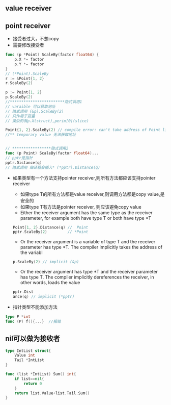 



## value receiver

## point receiver
+ 接受者过大，不想copy
+ 需要修改接受者
```go
func (p *Point) ScaleBy(factor float64) {
    p.X *= factor
    p.Y *= factor
}
// (*Point).ScaleBy
r := &Point{1, 2}
r.ScaleBy(2)

p := Point{1, 2}
p.ScaleBy(2)
//************************隐式调用1
// varaible 可以获取地址
// 隐式调用 (&p).ScaleBy(2)
// 只作用于变量
// 类似的有p.X(struct),perim[0](slice)

Point{1, 2}.ScaleBy(2) // compile error: can't take address of Point literal
//** temporary value 无法获取地址


// *****************隐式调用2
func (p Point) ScaleBy(factor float64)...
// pptr是指针
pptr.Distance(q)
// 隐式调用 编译器会插入* (*pptr).Distance(q)
```

+ 如果类型有一个方法支持pointer receiver,则所有方法都应该支持pointer receiver
    - 如果type T的所有方法都是value receiver,则调用方法都是copy value,是安全的
    - 如果type T有方法是pointer receiver, 则应该避免copy value 
    - Either the receiver argument has the same type as the receiver parameter, for example both have type T or both have type *T
    ```go
    Point{1, 2}.Distance(q) //  Point
    pptr.ScaleBy(2)         // *Point
    ```
    - Or the receiver argument is a variable of type T and the receiver parameter has type *T. The compiler implicitly takes the address of the variabl
    ```go
    p.ScaleBy(2) // implicit (&p)
    ```
    - Or the receiver argument has type *T and the receiver parameter has type T. The compiler implicitly dereferences the receiver, in other words, loads the value
    ```go
    pptr.Dist
    ance(q) // implicit (*pptr)
    ```

+ 指针类型不能添加方法
```go
type P *int
func (P) f(){...}  //报错
```

## nil可以做为接收者
```go
type IntList struct{
    Value int
    Tail *IntList
}

func (list *IntList) Sum() int{
    if list==nil{
        return 0
    }
    return list.Value+list.Tail.Sum()
}

```






